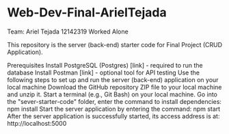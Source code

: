 # Web-Dev-Final-ArielTejada

Team: Ariel Tejada 12142319 Worked Alone

This repository is the server (back-end) starter code for Final Project (CRUD Application).

Prerequisites
Install PostgreSQL (Postgres) [link] - required to run the database
Install Postman [link] - optional tool for API testing
Use the following steps to set up and run the server (back-end) application on your local machine
Download the GitHub repository ZIP file to your local machine and unzip it.
Start a terminal (e.g., Git Bash) on your local machine.
Go into the "sever-starter-code" folder, enter the command to install dependencies: npm install
Start the server application by entering the command: npm start
After the server application is successfully started, its access address is at: http://localhost:5000
